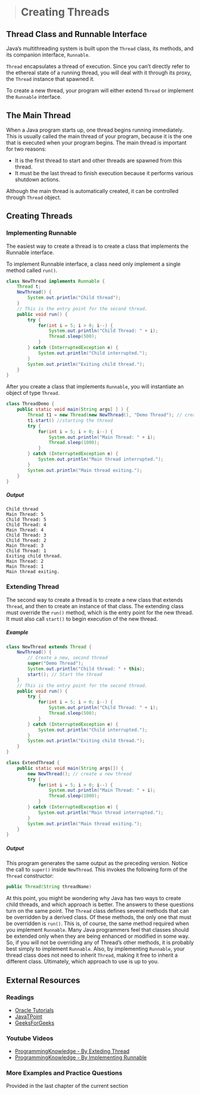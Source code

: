 ># Creating Threads

## Thread Class and Runnable Interface

Java’s multithreading system is built upon the `Thread` class, its methods, and its companion interface, `Runnable`.

`Thread` encapsulates a thread of execution. Since you can’t directly refer to the ethereal state of a running thread, you will deal with it through its proxy, the `Thread` instance that spawned it.

To create a new thread, your program will either extend `Thread` or implement the `Runnable` interface.

## The Main Thread

When a Java program starts up, one thread begins running immediately. This is usually called the main thread of your program, because it is the one that is executed when your program begins. The main thread is important for two reasons:

* It is the first thread to start and other threads are spawned from this thread.
* It must be the last thread to finish execution because it performs various shutdown actions.
  
Although the main thread is automatically created, it can be controlled through `Thread` object.

## Creating Threads

### Implementing Runnable

The easiest way to create a thread is to create a class that implements the Runnable interface.

To implement Runnable interface, a class need only implement a single method called `run()`.

```java
class NewThread implements Runnable {
    Thread t;
    NewThread() {
        System.out.println("Child thread");
    }
    // This is the entry point for the second thread.
    public void run() {
        try {
            for(int i = 5; i > 0; i--) {
                System.out.println("Child Thread: " + i);
                Thread.sleep(500);
            }
        } catch (InterruptedException e) {
            System.out.println("Child interrupted.");
        }
        System.out.println("Exiting child thread.");
    }
}
```

After you create a class that implements `Runnable`, you will instantiate an object of type `Thread`.

```java
class ThreadDemo {
    public static void main(String args[ ] ) {
        Thread t1 = new Thread(new NewThread(), "Demo Thread"); // create a new thread'
        t1.start() //starting the thread
        try {
            for(int i = 5; i > 0; i--) {
                System.out.println("Main Thread: " + i);
                Thread.sleep(1000);
            }
        } catch (InterruptedException e) {
            System.out.println("Main thread interrupted.");
        }
        System.out.println("Main thread exiting.");
    }
}
```

##### Output

    Child thread
    Main Thread: 5
    Child Thread: 5
    Child Thread: 4
    Main Thread: 4
    Child Thread: 3
    Child Thread: 2
    Main Thread: 3
    Child Thread: 1
    Exiting child thread.
    Main Thread: 2
    Main Thread: 1
    Main thread exiting.


### Extending Thread

The second way to create a thread is to create a new class that extends `Thread`, and then to create an instance of that class. The extending class must override the `run()` method, which is the entry point for the new thread. It must also call `start()` to begin execution of the new thread.

##### Example

```java
class NewThread extends Thread {
    NewThread() {
        // Create a new, second thread
        super("Demo Thread");
        System.out.println("Child thread: " + this);
        start(); // Start the thread
    }
    // This is the entry point for the second thread.
    public void run() {
        try {
            for(int i = 5; i > 0; i--) {
                System.out.println("Child Thread: " + i);
                Thread.sleep(500);
            }
        } catch (InterruptedException e) {
            System.out.println("Child interrupted.");
        }
        System.out.println("Exiting child thread.");
    }
}
```

```java
class ExtendThread {
    public static void main(String args[]) {
        new NewThread(); // create a new thread
        try {
            for(int i = 5; i > 0; i--) {
                System.out.println("Main Thread: " + i);
                Thread.sleep(1000);
            }
        } catch (InterruptedException e) {
            System.out.println("Main thread interrupted.");
        }
        System.out.println("Main thread exiting.");
    }
}
```

##### Output

This program generates the same output as the preceding version. Notice the call to `super()` inside `NewThread`. This invokes the following form of the `Thread` constructor:

```java
public Thread(String threadName)
```

At this point, you might be wondering why Java has two ways to create child threads, and which approach is better. The answers to these questions turn on the same point. The `Thread` class defines several methods that can be overridden by a derived class. Of these methods, the only one that must be overridden is `run()`. This is, of course, the same method required when you implement `Runnable`. Many Java programmers feel that classes should be extended only when they are being enhanced or modified in some way. So, if you will not be overriding any of Thread’s other methods, it is probably best simply to implement `Runnable`. Also, by implementing `Runnable`, your thread class does not need to inherit `Thread`, making it free to inherit a different class. Ultimately, which approach to use is up to you.

## External Resources

### Readings

* [Oracle Tutorials](https://docs.oracle.com/javase/tutorial/essential/concurrency/runthread.html)
* [JavaTPoint](https://www.javatpoint.com/creating-thread)
* [GeeksForGeeks](https://www.geeksforgeeks.org/multithreading-in-java/)

### Youtube Videos

* [ProgrammingKnowledge - By Exteding Thread](https://www.youtube.com/watch?v=0ySznjdXMEA&list=PLS1QulWo1RIbfTjQvTdj8Y6yyq4R7g-Al&index=43)
* [ProgrammingKnowledge - By Implementing Runnable](https://www.youtube.com/watch?v=UXW5a-iHjso&list=PLS1QulWo1RIbfTjQvTdj8Y6yyq4R7g-Al&index=44)

### More Examples and Practice Questions
Provided in the last chapter of the current section